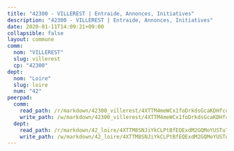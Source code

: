 ```yaml
---
title: "42300 - VILLEREST | Entraide, Annonces, Initiatives"
description: "42300 - VILLEREST | Entraide, Annonces, Initiatives"
date: 2020-01-11T14:09:21+09:00
collapsible: false
layout: commune
comm:
  nom: "VILLEREST"
  slug: villerest
  cp: "42300"
dept:
  nom: "Loire"
  slug: loire
  num: "42"
peerpad:
  comm:
    read_path: /r/markdown/42300_villerest/4XTTM4meWCx1foDrkdsGcaKDHfcdpZULracU7JX5jkLqPYMLC
    write_path: /w/markdown/42300_villerest/4XTTM4meWCx1foDrkdsGcaKDHfcdpZULracU7JX5jkLqPYMLC-K3TgUpyEyx4v5EwoP9wituLHQrdRE79zNvSifGcsVFKWv8enap5CvBy3G85ak6NJwS59aFe3pV7HY8VtVJ1F6MgnaHUH6bqApj9WMyneJG6GGRurHqno7CxvP2dFb4xmJzd6eGAc
  dept:
    read_path: /r/markdown/42_loire/4XTTM8SNJiYkCLPtBfEQExdM2GQMoYUSTuTytLrQfQVaaYJeW
    write_path: /w/markdown/42_loire/4XTTM8SNJiYkCLPtBfEQExdM2GQMoYUSTuTytLrQfQVaaYJeW-K3TgUi5YJecchkttgL3M6Pu99u8hH2akRrHDb4XXZXATCvGiyzrNbe23fQbzNYiKWDR2re6vQN4Gxv5BQ2dayjGg1AqxtpHRtgi6cm74UeqjVtXM2ZJFa6mvBKTRc4s3X6tJYycN
---
```


